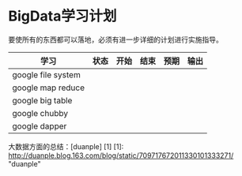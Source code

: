 # BigData学习计划

要使所有的东西都可以落地，必须有进一步详细的计划进行实施指导。

|学习|状态|开始|结束|预期|输出|
|---|---|---|---|---|---|
|google file system||||||
|google map reduce||||||
|google big table||||||
|google chubby ||||||
|google dapper||||||


大数据方面的总结：[duanple] [1]
[1]: 
http://duanple.blog.163.com/blog/static/709717672011330101333271/ "duanple"